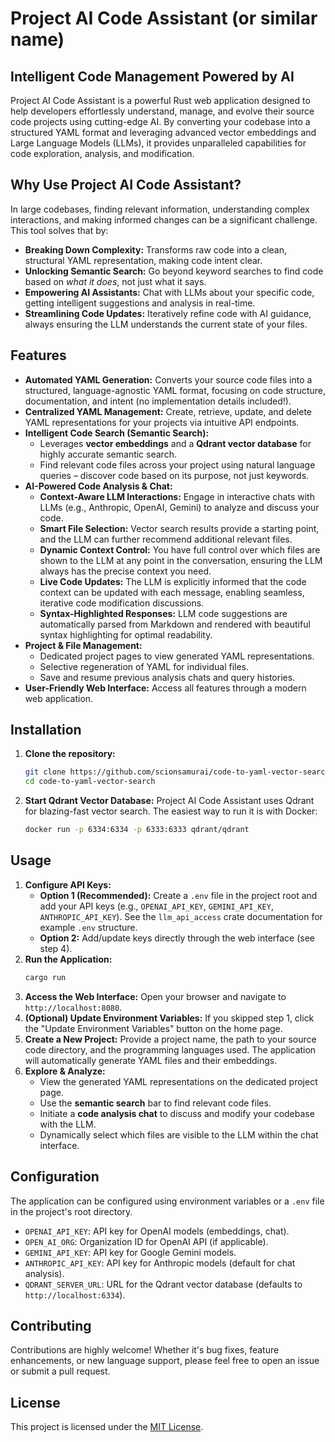 # Project AI Code Assistant (or similar name)

## Intelligent Code Management Powered by AI

Project AI Code Assistant is a powerful Rust web application designed to help developers effortlessly understand, manage, and evolve their source code projects using cutting-edge AI. By converting your codebase into a structured YAML format and leveraging advanced vector embeddings and Large Language Models (LLMs), it provides unparalleled capabilities for code exploration, analysis, and modification.

## **Why Use Project AI Code Assistant?**

In large codebases, finding relevant information, understanding complex interactions, and making informed changes can be a significant challenge. This tool solves that by:

  * **Breaking Down Complexity:** Transforms raw code into a clean, structural YAML representation, making code intent clear.
  * **Unlocking Semantic Search:** Go beyond keyword searches to find code based on *what it does*, not just what it says.
  * **Empowering AI Assistants:** Chat with LLMs about your specific code, getting intelligent suggestions and analysis in real-time.
  * **Streamlining Code Updates:** Iteratively refine code with AI guidance, always ensuring the LLM understands the current state of your files.

## Features

  * **Automated YAML Generation:** Converts your source code files into a structured, language-agnostic YAML format, focusing on code structure, documentation, and intent (no implementation details included\!).
  * **Centralized YAML Management:** Create, retrieve, update, and delete YAML representations for your projects via intuitive API endpoints.
  * **Intelligent Code Search (Semantic Search):**
      * Leverages **vector embeddings** and a **Qdrant vector database** for highly accurate semantic search.
      * Find relevant code files across your project using natural language queries – discover code based on its purpose, not just keywords.
  * **AI-Powered Code Analysis & Chat:**
      * **Context-Aware LLM Interactions:** Engage in interactive chats with LLMs (e.g., Anthropic, OpenAI, Gemini) to analyze and discuss your code.
      * **Smart File Selection:** Vector search results provide a starting point, and the LLM can further recommend additional relevant files.
      * **Dynamic Context Control:** You have full control over which files are shown to the LLM at any point in the conversation, ensuring the LLM always has the precise context you need.
      * **Live Code Updates:** The LLM is explicitly informed that the code context can be updated with each message, enabling seamless, iterative code modification discussions.
      * **Syntax-Highlighted Responses:** LLM code suggestions are automatically parsed from Markdown and rendered with beautiful syntax highlighting for optimal readability.
  * **Project & File Management:**
      * Dedicated project pages to view generated YAML representations.
      * Selective regeneration of YAML for individual files.
      * Save and resume previous analysis chats and query histories.
  * **User-Friendly Web Interface:** Access all features through a modern web application.

## Installation

1.  **Clone the repository:**
    ```bash
    git clone https://github.com/scionsamurai/code-to-yaml-vector-search.git
    cd code-to-yaml-vector-search
    ```
2.  **Start Qdrant Vector Database:** Project AI Code Assistant uses Qdrant for blazing-fast vector search. The easiest way to run it is with Docker:
    ```bash
    docker run -p 6334:6334 -p 6333:6333 qdrant/qdrant
    ```
## Usage

1.  **Configure API Keys:**
      * **Option 1 (Recommended):** Create a `.env` file in the project root and add your API keys (e.g., `OPENAI_API_KEY`, `GEMINI_API_KEY`, `ANTHROPIC_API_KEY`). See the `llm_api_access` crate documentation for example `.env` structure.
      * **Option 2:** Add/update keys directly through the web interface (see step 4).
2.  **Run the Application:**
    ```bash
    cargo run
    ```
3.  **Access the Web Interface:** Open your browser and navigate to `http://localhost:8080`.
4.  **(Optional) Update Environment Variables:** If you skipped step 1, click the "Update Environment Variables" button on the home page.
5.  **Create a New Project:** Provide a project name, the path to your source code directory, and the programming languages used. The application will automatically generate YAML files and their embeddings.
6.  **Explore & Analyze:**
      * View the generated YAML representations on the dedicated project page.
      * Use the **semantic search** bar to find relevant code files.
      * Initiate a **code analysis chat** to discuss and modify your codebase with the LLM.
      * Dynamically select which files are visible to the LLM within the chat interface.

## Configuration

The application can be configured using environment variables or a `.env` file in the project's root directory.

  * `OPENAI_API_KEY`: API key for OpenAI models (embeddings, chat).
  * `OPEN_AI_ORG`: Organization ID for OpenAI API (if applicable).
  * `GEMINI_API_KEY`: API key for Google Gemini models.
  * `ANTHROPIC_API_KEY`: API key for Anthropic models (default for chat analysis).
  * `QDRANT_SERVER_URL`: URL for the Qdrant vector database (defaults to `http://localhost:6334`).

## Contributing

Contributions are highly welcome\! Whether it's bug fixes, feature enhancements, or new language support, please feel free to open an issue or submit a pull request.

## License

This project is licensed under the [MIT License](https://www.google.com/search?q=LICENSE).
